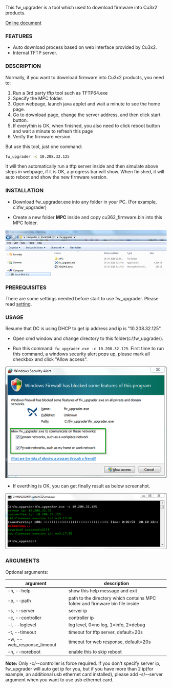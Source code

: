 This fw_upgrader is a tool which used to download firmware into Cu3x2 products.

[Online document](http://fw-upgrader.readthedocs.org/)

### FEATURES
- Auto download process based on web interface provided by Cu3x2.
- Internal TFTP server.

### DESCRIPTION

Normally, if you want to download firmware into Cu3x2 products, you need to:

1. Run a 3rd party tftp tool such as TFTP64.exe
2. Specify the MPC folder.
2. Open webpage, launch java applet and wait a minute to see the home page.
3. Go to download page, change the server address, and then click start button.
4. If everythin is OK, when finished, you also need to click reboot button and wait a minute to refresh this page
5. Verify the firmware version.

But use this tool, just one command:
```bash
fw_upgrader -c 10.208.32.125
```

It will then automatically run a tftp server inside and then simulate above steps in webpage, if it is OK, a progress bar will show. When finished, it will auto reboot and show the new firmware version.

### INSTALLATION

- Download fw_upgrader.exe into any folder in your PC. (For example, c:\fw_upgrader)

- Create a new folder **MPC** inside and copy cu362_firmware.bin into this MPC folder.
    
![](docs/image/screenshot1.png)

### PREREQUISITES

There are some settings needed before start to use fw_upgrader. Please read [setting](setting.md).

### USAGE

Resume that DC is using DHCP to get ip address and ip is "10.208.32.125".

- Open cmd window and change directory to this folder(c:\fw_upgrader).

- Run this command: `fw_upgrader.exe -c 10.208.32.125`. First time to run this command, a windows security alert pops up, please mark all checkbox and click "Allow access".

![](docs/image/screenshot2.png)

- If everthing is OK, you can get finally result as below screenshot.

![](docs/image/screenshot3.png)

### ARGUMENTS

Optional arguments:

| argument                   | description                                                                  |
|----------------------------|------------------------------------------------------------------------------|
| -h, --help                 | show this help message and exit                                              |
| -p, --path                 | path to the directory which contains MPC folder and firmware bin file inside |
| -s, --server               | server ip                                                                    |
| -c, --controller           | controller ip                                                                |
| -l, --loglevel             | log level, 0=no log, 1=info, 2=debug                                         |
| -t, --timeout              | timeout for tftp server, default=20s                                         |
| -w, --web_response_timeout | timeout for web response, default=20s                                        |
| -n, --noreboot             | enable this to skip reboot                                                   |

**Note:** Only -c/--controller is force required. If you don't specify server ip, fw_upgrader will auto get ip for you, but if you have more than 2 ip(for example, an additional usb ethernet card installed), please add -s/--server argument when you want to use usb ethernet card.
